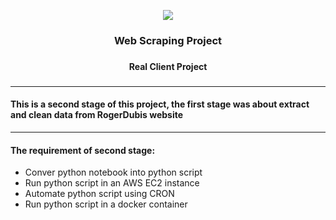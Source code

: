 <p style="text-align: center"><img src="https://upload.wikimedia.org/wikipedia/commons/e/ec/Roger_Dubuis_Logo.jpg"></p>

<h3 style="text-align: center"> Web Scraping Project <h3>
<h4 style="text-align: center"> Real Client Project <h3>

<hr>
<h4>This is a second stage of this project, the first stage was about extract and clean data from RogerDubis website</h4>
<hr>

#### The requirement of second stage:
<ul>
<li>Conver python notebook into python script</li>
<li>Run python script in an AWS EC2 instance</li>
<li>Automate python script using CRON</li>
<li>Run python script in a docker container</li>
</ul>

